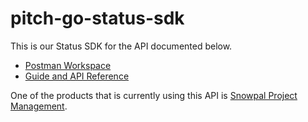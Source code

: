# pitch-go-status-sdk

This is our Status SDK for the API documented below.
- [Postman Workspace](https://status-api.snowpal.com)
- [Guide and API Reference](https://developers.snowpal.com)

One of the products that is currently using this API is [Snowpal Project Management](https://snowpal.com).
